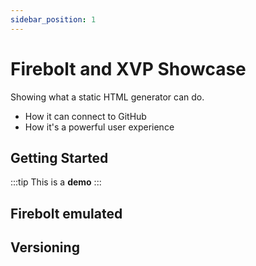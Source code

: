 ```yaml
---
sidebar_position: 1
---
```


# Firebolt and XVP Showcase

Showing what a static HTML generator can do.
* How it can connect to GitHub
* How it's a powerful user experience


## Getting Started
:::tip
This is a  **demo**
:::

## Firebolt emulated


## Versioning
